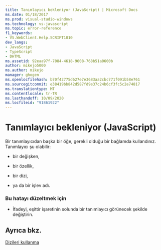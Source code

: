 ```yaml
---
title: Tanımlayıcı bekleniyor (JavaScript) | Microsoft Docs
ms.date: 01/18/2017
ms.prod: visual-studio-windows
ms.technology: vs-javascript
ms.topic: error-reference
f1_keywords:
- VS.WebClient.Help.SCRIPT1010
dev_langs:
- JavaScript
- TypeScript
- DHTML
ms.assetid: 92eaa97f-7084-4618-9608-768b51a0600b
author: mikejo5000
ms.author: mikejo
manager: ghogen
ms.openlocfilehash: b70f42775d627e7e3683aa2cbc771f091b58e761
ms.sourcegitcommit: e38419bb842d587fd9e37c24b6cf3fc5c2e74817
ms.translationtype: MT
ms.contentlocale: tr-TR
ms.lasthandoff: 10/09/2020
ms.locfileid: "91861922"
---
```

# <a name="expected-identifier-javascript"></a>Tanımlayıcı bekleniyor (JavaScript)
Bir tanımlayıcıdan başka bir öğe, gerekli olduğu bir bağlamda kullandınız. Tanımlayıcı şu olabilir:  
  
- bir değişken,  
  
- bir özellik,  
  
- bir dizi,  
  
- ya da bir işlev adı.  
  
### <a name="to-correct-this-error"></a>Bu hatayı düzeltmek için  
  
- İfadeyi, eşittir işaretinin solunda bir tanımlayıcı görünecek şekilde değiştirin.  
  
## <a name="see-also"></a>Ayrıca bkz.  
 [Dizileri kullanma](https://developer.mozilla.org/docs/Learn/JavaScript/First_steps/Arrays)